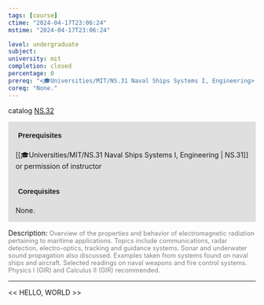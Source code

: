 ```yaml
---
tags: [course]
ctime: "2024-04-17T23:06:24"
mstime: "2024-04-17T23:06:24"

level: undergraduate
subject: 
university: mit
completion: closed
percentage: 0
prereq: "<🎓Universities/MIT/NS.31 Naval Ships Systems I, Engineering> or permission of instructor"
coreq: "None."
---
```


catalog [NS.32](http://student.mit.edu/catalog/mNSa.html#NS.32)

<span style="display: block; padding: 15px; background-color: rgb(100, 100, 100, 0.2);"><font id="m_prereq4145_0" style="display: block; font-family: Arial, sans-serif; font-weight: bold; padding: 5px">Prerequisites</font><br><span id="prereq4145_0">[[🎓Universities/MIT/NS.31 Naval Ships Systems I, Engineering | NS.31]] or permission of instructor</span></span>
<span style="display: block; padding: 15px; background-color: rgb(100, 100, 100, 0.2);"><font id="m_coreq4145_0" style="display: block; font-family: Arial, sans-serif; font-weight: bold; padding: 5px">Corequisites</font><br><span id="coreq4145_0">None.</span></span>

<font style="">Description:</font>
<font style="color: grey; font-size: 0.8rem;">Overview of the properties and behavior of electromagnetic radiation pertaining to maritime applications. Topics include communications, radar detection, electro-optics, tracking and guidance systems. Sonar and underwater sound propagation also discussed. Examples taken from systems found on naval ships and aircraft. Selected readings on naval weapons and fire control systems. Physics I (GIR) and Calculus II (GIR) recommended.</font>



---

<< HELLO, WORLD >>
